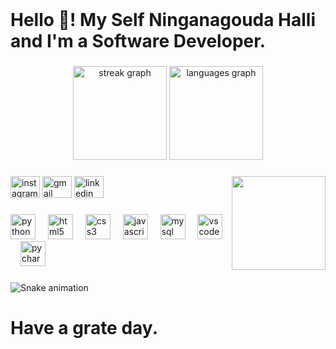 <br clear="both">

<h1 align="left">Hello 👋! My Self Ninganagouda Halli and I'm a Software Developer.</h1>

###

<div align="center">
  <img src="https://streak-stats.demolab.com?user=ningu93&locale=en&mode=weekly&theme=github_dark&hide_border=true&border_radius=0&date_format=[Y ]M j" height="150" alt="streak graph"  />
  <img src="https://github-readme-stats.vercel.app/api/top-langs?username=ningu93&locale=en&hide_title=true&layout=compact&card_width=320&langs_count=5&theme=github_dark&hide_border=true" height="150" alt="languages graph"  />
</div>

###

<img align="right" height="150" src="https://c8.alamy.com/comp/2M1506H/web-development-programmer-and-code-testing-in-augmented-reality-illustration-2M1506H.jpg"  />

###

<div align="left">
  <img src="https://raw.githubusercontent.com/maurodesouza/profile-readme-generator/master/src/assets/icons/social/instagram/default.svg" width="47" height="35" alt="instagram logo"  />
  <img src="https://raw.githubusercontent.com/maurodesouza/profile-readme-generator/master/src/assets/icons/social/gmail/default.svg" width="47" height="35" alt="gmail logo"  />
  <img src="https://raw.githubusercontent.com/maurodesouza/profile-readme-generator/master/src/assets/icons/social/linkedin/default.svg" width="47" height="35" alt="linkedin logo"  />
</div>

###

<div align="left">
  <img src="https://cdn.jsdelivr.net/gh/devicons/devicon/icons/python/python-original.svg" height="40" alt="python logo"  />
  <img width="12" />
  <img src="https://cdn.jsdelivr.net/gh/devicons/devicon/icons/html5/html5-original.svg" height="40" alt="html5 logo"  />
  <img width="12" />
  <img src="https://cdn.jsdelivr.net/gh/devicons/devicon/icons/css3/css3-original.svg" height="40" alt="css3 logo"  />
  <img width="12" />
  <img src="https://cdn.jsdelivr.net/gh/devicons/devicon/icons/javascript/javascript-original.svg" height="40" alt="javascript logo"  />
  <img width="12" />
  <img src="https://skillicons.dev/icons?i=mysql" height="40" alt="mysql logo"  />
  <img width="12" />
  <img src="https://cdn.jsdelivr.net/gh/devicons/devicon/icons/vscode/vscode-original.svg" height="40" alt="vscode logo"  />
  <img width="12" />
  <img src="https://cdn.jsdelivr.net/gh/devicons/devicon/icons/pycharm/pycharm-original.svg" height="40" alt="pycharm logo"  />
</div>

###

<img src="https://raw.githubusercontent.com/ningu93/ningu93/output/![200w](https://github.com/ningu93/ningu93/assets/142236143/95bb914f-1bcd-47bc-9398-bd09b5d30327)
" alt="Snake animation" />

###

<h1 align="left">Have a grate day.</h1>

###
